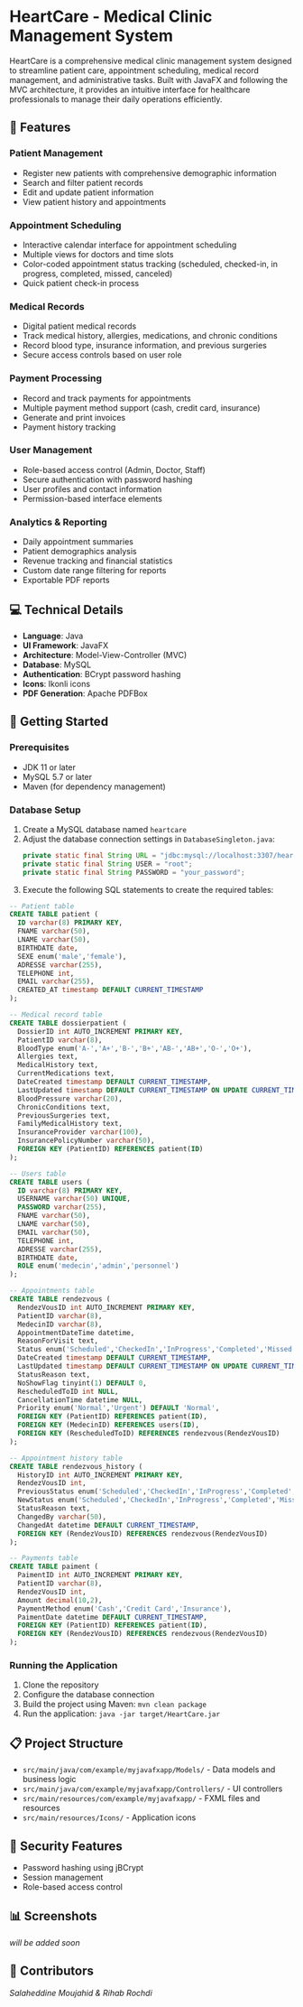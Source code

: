 # HeartCare - Medical Clinic Management System

HeartCare is a comprehensive medical clinic management system designed to streamline patient care, appointment scheduling, medical record management, and administrative tasks. Built with JavaFX and following the MVC architecture, it provides an intuitive interface for healthcare professionals to manage their daily operations efficiently.

## 🏥 Features

### Patient Management
- Register new patients with comprehensive demographic information
- Search and filter patient records
- Edit and update patient information
- View patient history and appointments

### Appointment Scheduling
- Interactive calendar interface for appointment scheduling
- Multiple views for doctors and time slots
- Color-coded appointment status tracking (scheduled, checked-in, in progress, completed, missed, canceled)
- Quick patient check-in process

### Medical Records
- Digital patient medical records
- Track medical history, allergies, medications, and chronic conditions
- Record blood type, insurance information, and previous surgeries
- Secure access controls based on user role

### Payment Processing
- Record and track payments for appointments
- Multiple payment method support (cash, credit card, insurance)
- Generate and print invoices
- Payment history tracking

### User Management
- Role-based access control (Admin, Doctor, Staff)
- Secure authentication with password hashing
- User profiles and contact information
- Permission-based interface elements

### Analytics & Reporting
- Daily appointment summaries
- Patient demographics analysis
- Revenue tracking and financial statistics
- Custom date range filtering for reports
- Exportable PDF reports

## 💻 Technical Details

- **Language**: Java
- **UI Framework**: JavaFX
- **Architecture**: Model-View-Controller (MVC)
- **Database**: MySQL
- **Authentication**: BCrypt password hashing
- **Icons**: Ikonli icons
- **PDF Generation**: Apache PDFBox

## 🚀 Getting Started

### Prerequisites
- JDK 11 or later
- MySQL 5.7 or later
- Maven (for dependency management)

### Database Setup
1. Create a MySQL database named `heartcare`
2. Adjust the database connection settings in `DatabaseSingleton.java`:
   ```java
   private static final String URL = "jdbc:mysql://localhost:3307/heartcare";
   private static final String USER = "root";
   private static final String PASSWORD = "your_password";
   ```
3. Execute the following SQL statements to create the required tables:

```sql
-- Patient table
CREATE TABLE patient ( 
  ID varchar(8) PRIMARY KEY, 
  FNAME varchar(50), 
  LNAME varchar(50), 
  BIRTHDATE date, 
  SEXE enum('male','female'), 
  ADRESSE varchar(255), 
  TELEPHONE int, 
  EMAIL varchar(255), 
  CREATED_AT timestamp DEFAULT CURRENT_TIMESTAMP 
);

-- Medical record table 
CREATE TABLE dossierpatient ( 
  DossierID int AUTO_INCREMENT PRIMARY KEY, 
  PatientID varchar(8), 
  BloodType enum('A-','A+','B-','B+','AB-','AB+','O-','O+'), 
  Allergies text, 
  MedicalHistory text, 
  CurrentMedications text, 
  DateCreated timestamp DEFAULT CURRENT_TIMESTAMP, 
  LastUpdated timestamp DEFAULT CURRENT_TIMESTAMP ON UPDATE CURRENT_TIMESTAMP, 
  BloodPressure varchar(20), 
  ChronicConditions text, 
  PreviousSurgeries text, 
  FamilyMedicalHistory text, 
  InsuranceProvider varchar(100), 
  InsurancePolicyNumber varchar(50), 
  FOREIGN KEY (PatientID) REFERENCES patient(ID) 
);

-- Users table 
CREATE TABLE users ( 
  ID varchar(8) PRIMARY KEY, 
  USERNAME varchar(50) UNIQUE, 
  PASSWORD varchar(255), 
  FNAME varchar(50), 
  LNAME varchar(50), 
  EMAIL varchar(50), 
  TELEPHONE int, 
  ADRESSE varchar(255), 
  BIRTHDATE date, 
  ROLE enum('medecin','admin','personnel') 
);

-- Appointments table 
CREATE TABLE rendezvous ( 
  RendezVousID int AUTO_INCREMENT PRIMARY KEY, 
  PatientID varchar(8), 
  MedecinID varchar(8), 
  AppointmentDateTime datetime, 
  ReasonForVisit text, 
  Status enum('Scheduled','CheckedIn','InProgress','Completed','Missed','Rescheduled','Patient_Cancelled','Clinic_Cancelled') DEFAULT 'Scheduled', 
  DateCreated timestamp DEFAULT CURRENT_TIMESTAMP, 
  LastUpdated timestamp DEFAULT CURRENT_TIMESTAMP ON UPDATE CURRENT_TIMESTAMP, 
  StatusReason text, 
  NoShowFlag tinyint(1) DEFAULT 0, 
  RescheduledToID int NULL, 
  CancellationTime datetime NULL, 
  Priority enum('Normal','Urgent') DEFAULT 'Normal', 
  FOREIGN KEY (PatientID) REFERENCES patient(ID), 
  FOREIGN KEY (MedecinID) REFERENCES users(ID), 
  FOREIGN KEY (RescheduledToID) REFERENCES rendezvous(RendezVousID) 
);

-- Appointment history table 
CREATE TABLE rendezvous_history ( 
  HistoryID int AUTO_INCREMENT PRIMARY KEY, 
  RendezVousID int, 
  PreviousStatus enum('Scheduled','CheckedIn','InProgress','Completed','Missed','Rescheduled','Patient_Cancelled','Clinic_Cancelled'), 
  NewStatus enum('Scheduled','CheckedIn','InProgress','Completed','Missed','Rescheduled','Patient_Cancelled','Clinic_Cancelled'), 
  StatusReason text, 
  ChangedBy varchar(50), 
  ChangedAt datetime DEFAULT CURRENT_TIMESTAMP, 
  FOREIGN KEY (RendezVousID) REFERENCES rendezvous(RendezVousID) 
);

-- Payments table 
CREATE TABLE paiment ( 
  PaimentID int AUTO_INCREMENT PRIMARY KEY, 
  PatientID varchar(8), 
  RendezVousID int, 
  Amount decimal(10,2), 
  PaymentMethod enum('Cash','Credit Card','Insurance'), 
  PaimentDate datetime DEFAULT CURRENT_TIMESTAMP, 
  FOREIGN KEY (PatientID) REFERENCES patient(ID), 
  FOREIGN KEY (RendezVousID) REFERENCES rendezvous(RendezVousID) 
);
```

### Running the Application
1. Clone the repository
2. Configure the database connection
3. Build the project using Maven: `mvn clean package`
4. Run the application: `java -jar target/HeartCare.jar`

## 📋 Project Structure

- `src/main/java/com/example/myjavafxapp/Models/` - Data models and business logic
- `src/main/java/com/example/myjavafxapp/Controllers/` - UI controllers
- `src/main/resources/com/example/myjavafxapp/` - FXML files and resources
- `src/main/resources/Icons/` - Application icons

## 🔐 Security Features
- Password hashing using jBCrypt
- Session management
- Role-based access control

## 📊 Screenshots

*will be added soon*


## 👥 Contributors

*Salaheddine Moujahid & Rihab Rochdi*
